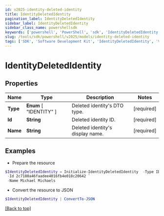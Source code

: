 ```yaml
---
id: v2025-identity-deleted-identity
title: IdentityDeletedIdentity
pagination_label: IdentityDeletedIdentity
sidebar_label: IdentityDeletedIdentity
sidebar_class_name: powershellsdk
keywords: ['powershell', 'PowerShell', 'sdk', 'IdentityDeletedIdentity', 'V2025IdentityDeletedIdentity'] 
slug: /tools/sdk/powershell/v2025/models/identity-deleted-identity
tags: ['SDK', 'Software Development Kit', 'IdentityDeletedIdentity', 'V2025IdentityDeletedIdentity']
---
```



# IdentityDeletedIdentity

## Properties

Name | Type | Description | Notes
------------ | ------------- | ------------- | -------------
**Type** |  **Enum** [  "IDENTITY" ] | Deleted identity's DTO type. | [required]
**Id** | **String** | Deleted identity ID. | [required]
**Name** | **String** | Deleted identity's display name. | [required]

## Examples

- Prepare the resource
```powershell
$IdentityDeletedIdentity = Initialize-IdentityDeletedIdentity  -Type IDENTITY `
 -Id 2c7180a46faadee4016fb4e018c20642 `
 -Name Michael Michaels
```

- Convert the resource to JSON
```powershell
$IdentityDeletedIdentity | ConvertTo-JSON
```


[[Back to top]](#) 

